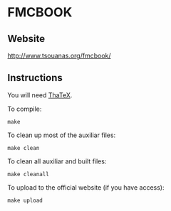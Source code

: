 # FMCBOOK

## Website

<http://www.tsouanas.org/fmcbook/>

## Instructions

You will need [ThaTeX].

To compile:

    make

To clean up most of the auxiliar files:

    make clean

To clean all auxiliar and built files:

    make cleanall

To upload to the official website (if you have access):

    make upload


[ThaTeX]: http://github.com/tsouanas/thatex

